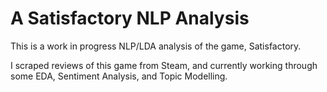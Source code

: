 # A Satisfactory NLP Analysis 

This is a work in progress NLP/LDA analysis of the game, Satisfactory. 

I scraped reviews of this game from Steam, and currently working through some EDA, Sentiment Analysis, and Topic Modelling. 
